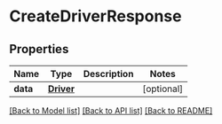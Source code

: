 # CreateDriverResponse

## Properties
Name | Type | Description | Notes
------------ | ------------- | ------------- | -------------
**data** | [**Driver**](Driver.md) |  | [optional] 

[[Back to Model list]](../README.md#documentation-for-models) [[Back to API list]](../README.md#documentation-for-api-endpoints) [[Back to README]](../README.md)


